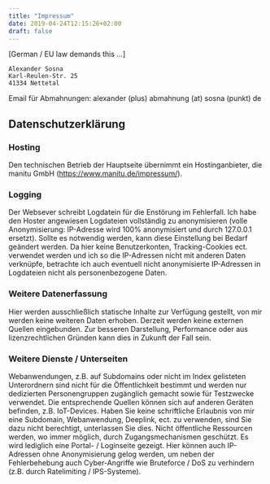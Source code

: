 ```yaml
---
title: "Impressum"
date: 2019-04-24T12:15:26+02:00
draft: false
---
```

[German / EU law demands this ...]

```
Alexander Sosna
Karl-Reulen-Str. 25
41334 Nettetal
```

Email für Abmahnungen: alexander (plus) abmahnung (at) sosna (punkt) de


## Datenschutzerklärung

### Hosting

Den technischen Betrieb der Hauptseite übernimmt ein Hostinganbieter, die manitu GmbH (https://www.manitu.de/impressum/).

### Logging

Der Websever schreibt Logdatein für die Enstörung im Fehlerfall. Ich habe den Hoster angewiesen Logdateien vollständig zu anonymisieren (volle Anonymisierung: IP-Adresse wird 100% anonymisiert und durch 127.0.0.1 ersetzt).
Sollte es notwendig werden, kann diese Einstellung bei Bedarf geändert werden.
Da hier keine Benutzerkonten, Tracking-Cookies ect. verwendet werden und ich so die IP-Adressen nicht mit anderen Daten verknüpfe, betrachte ich auch eventuell nicht anonymisierte IP-Adressen in Logdateien nicht als personenbezogene Daten.

### Weitere Datenerfassung

Hier werden ausschließlich statische Inhalte zur Verfügung gestellt, von mir werden keine weiteren Daten erhoben.
Derzeit werden keine externen Quellen eingebunden.
Zur besseren Darstellung, Performance oder aus lizenzrechtlichen Gründen kann dies in Zukunft der Fall sein.

### Weitere Dienste / Unterseiten

Webanwendungen, z.B. auf Subdomains oder nicht im Index gelisteten Unterordnern sind nicht für die Öffentlichkeit bestimmt und werden nur dedizierten Personengruppen zugänglich gemacht sowie für Testzwecke verwendet.
Die entsprechende Quellen können sich auf anderen Geräten befinden, z.B. IoT-Devices.
Haben Sie keine schriftliche Erlaubnis von mir eine Subdomain, Webanwendung, Deeplink, ect. zu verwenden, sind Sie dazu nicht berechtigt, unterlassen Sie dies.
Nicht öffentliche Ressourcen werden, wo immer möglich, durch Zugangsmechanismen geschützt.
Es wird lediglich eine Portal- / Loginseite gezeigt.
Hier können auch IP-Adressen ohne Anonymisierung gelog werden, um neben der Fehlerbehebung auch Cyber-Angriffe wie Bruteforce / DoS zu verhindern (z.B. durch Ratelimiting / IPS-Systeme).